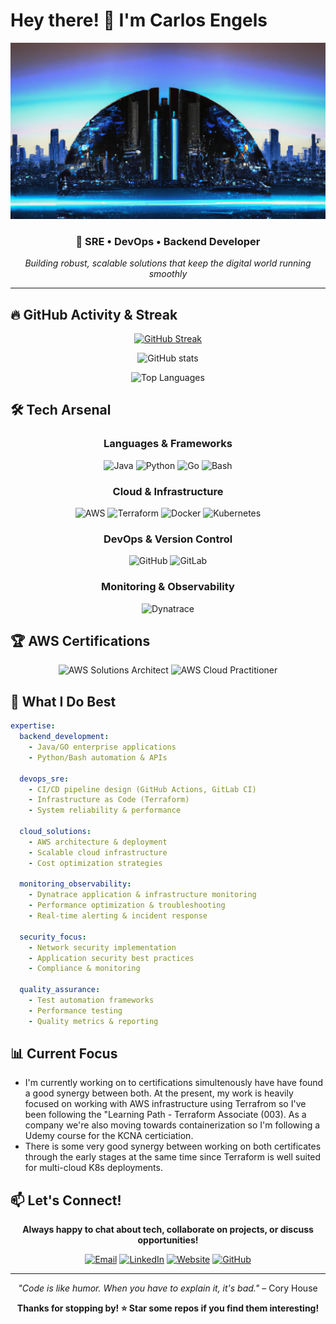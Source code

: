 # Hey there! 👋 I'm Carlos Engels

<div align="center">
  
![Backend Developer](https://github.com/carlosengels/carlosengels/blob/main/background_landscape.png)

### 🚀 SRE • DevOps • Backend Developer

*Building robust, scalable solutions that keep the digital world running smoothly*

---

</div>

## 🔥 GitHub Activity & Streak

<div align="center">
  
[![GitHub Streak](https://github-readme-streak-stats.herokuapp.com/?user=carlosengels)](https://git.io/streak-stats)

![GitHub stats](https://github-readme-stats.vercel.app/api?username=carlosengels&show_icons=true&theme=dark&hide_border=true&bg_color=0D1117&title_color=e05397&icon_color=e05397)

![Top Languages](https://github-readme-stats.vercel.app/api/top-langs/?username=carlosengels&layout=compact&theme=dark&hide_border=true&bg_color=0D1117&title_color=e05397)

</div>

## 🛠️ Tech Arsenal

<div align="center">

### Languages & Frameworks
![Java](https://img.shields.io/badge/Java-ED8B00?style=for-the-badge&logo=java&logoColor=white)
![Python](https://img.shields.io/badge/Python-3776AB?style=for-the-badge&logo=python&logoColor=white)
![Go](https://img.shields.io/badge/Go-00ADD8?style=for-the-badge&logo=go&logoColor=white)
![Bash](https://img.shields.io/badge/Bash-4EAA25?style=for-the-badge&logo=gnu-bash&logoColor=white)

### Cloud & Infrastructure
![AWS](https://img.shields.io/badge/Amazon_AWS-232F3E?style=for-the-badge&logo=amazon-aws&logoColor=white)
![Terraform](https://img.shields.io/badge/Terraform-623CE4?style=for-the-badge&logo=terraform&logoColor=white)
![Docker](https://img.shields.io/badge/Docker-2496ED?style=for-the-badge&logo=docker&logoColor=white)
![Kubernetes](https://img.shields.io/badge/Kubernetes-326CE5?style=for-the-badge&logo=kubernetes&logoColor=white)

### DevOps & Version Control
![GitHub](https://img.shields.io/badge/GitHub-181717?style=for-the-badge&logo=github&logoColor=white)
![GitLab](https://img.shields.io/badge/GitLab-FCA326?style=for-the-badge&logo=gitlab&logoColor=white)

### Monitoring & Observability
![Dynatrace](https://img.shields.io/badge/Dynatrace-1496FF?style=for-the-badge&logo=dynatrace&logoColor=white)

</div>

## 🏆 AWS Certifications

<div align="center">

![AWS Solutions Architect](https://img.shields.io/badge/AWS-Solutions%20Architect%20Associate-FF9900?style=for-the-badge&logo=amazon-aws&logoColor=white)
![AWS Cloud Practitioner](https://img.shields.io/badge/AWS-Cloud%20Practitioner-FF9900?style=for-the-badge&logo=amazon-aws&logoColor=white)

</div>

## 💼 What I Do Best

```yaml
expertise:
  backend_development:
    - Java/GO enterprise applications
    - Python/Bash automation & APIs
  
  devops_sre:
    - CI/CD pipeline design (GitHub Actions, GitLab CI)
    - Infrastructure as Code (Terraform)
    - System reliability & performance
  
  cloud_solutions:
    - AWS architecture & deployment
    - Scalable cloud infrastructure
    - Cost optimization strategies
  
  monitoring_observability:
    - Dynatrace application & infrastructure monitoring
    - Performance optimization & troubleshooting
    - Real-time alerting & incident response
  
  security_focus:
    - Network security implementation
    - Application security best practices
    - Compliance & monitoring
  
  quality_assurance:
    - Test automation frameworks
    - Performance testing
    - Quality metrics & reporting
```

## 📊 Current Focus

- I'm currently working on to certifications simultenously have have found a good synergy between both. At the present, my work is heavily focused on working with AWS infrastructure using Terrafrom so I've been following the "Learning Path - Terraform Associate (003). As a company we're also moving towards containerization so I'm following a Udemy course for the KCNA certiciation.
- There is some very good synergy between working on both certificates through the early stages at the same time since Terraform is well suited for multi-cloud K8s deployments.

## 📫 Let's Connect!

<div align="center">

**Always happy to chat about tech, collaborate on projects, or discuss opportunities!**

[![Email](https://img.shields.io/badge/Email-hello@carlosengels.com-red?style=for-the-badge&logo=gmail&logoColor=white)](mailto:hello@carlosengels.com)
[![LinkedIn](https://img.shields.io/badge/LinkedIn-Connect-blue?style=for-the-badge&logo=linkedin&logoColor=white)](https://www.linkedin.com/in/cloud-solutions-carlos/)
[![Website](https://img.shields.io/badge/Website-carlosengels.com-green?style=for-the-badge&logo=safari&logoColor=white)](https://www.carlosengels.com)
[![GitHub](https://img.shields.io/badge/GitHub-Follow-black?style=for-the-badge&logo=github&logoColor=white)](https://github.com/carlosengels)

</div>

---

<div align="center">
  
*"Code is like humor. When you have to explain it, it's bad."* – Cory House

**Thanks for stopping by! ⭐ Star some repos if you find them interesting!**

</div>

